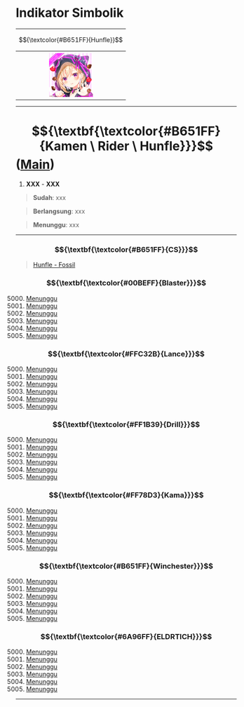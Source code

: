 # Indikator Simbolik
<div align="center">
<table style="margin-left: auto; margin-right: auto;"><tr>
  <td><p align="center">
    $${\textcolor{#B651FF}{Hunfle}}$$
  </p></td></tr><tr><th>
    <img src="https://github.com/Minecube1510/s4mpl3_m3m0ry/blob/main/B1-Main_Images_Storage/B1.001-BTC_Symbols/e05_HuPaWi.png", width="100">
  </th></tr>
</table>
</div>

---

# $${\textbf{\textcolor{#B651FF}{Kamen \ Rider \ Hunfle}}}$$ ([Main](https://github.com/Minecube1510/s4mpl3_m3m0ry/tree/main/A1-Main_Samples_Abouts/a5'5_B005'h_KR_Hunfle))

1. **XXX** - **XXX**
> **Sudah**:
> xxx

> **Berlangsung**:
> xxx

> **Menunggu**:
> xxx

---

### $${\textbf{\textcolor{#B651FF}{CS}}}$$
> [Hunfle - Fossil](CS)

### $${\textbf{\textcolor{#00BEFF}{Blaster}}}$$
5000. [Menunggu](CS)
5000. [Menunggu](CS)
5000. [Menunggu](CS)
5000. [Menunggu](CS)
5000. [Menunggu](CS)
5000. [Menunggu](CS)

### $${\textbf{\textcolor{#FFC32B}{Lance}}}$$
5000. [Menunggu](CS)
5000. [Menunggu](CS)
5000. [Menunggu](CS)
5000. [Menunggu](CS)
5000. [Menunggu](CS)
5000. [Menunggu](CS)

### $${\textbf{\textcolor{#FF1B39}{Drill}}}$$
5000. [Menunggu](CS)
5000. [Menunggu](CS)
5000. [Menunggu](CS)
5000. [Menunggu](CS)
5000. [Menunggu](CS)
5000. [Menunggu](CS)

### $${\textbf{\textcolor{#FF78D3}{Kama}}}$$
5000. [Menunggu](CS)
5000. [Menunggu](CS)
5000. [Menunggu](CS)
5000. [Menunggu](CS)
5000. [Menunggu](CS)
5000. [Menunggu](CS)

### $${\textbf{\textcolor{#B651FF}{Winchester}}}$$
5000. [Menunggu](CS)
5000. [Menunggu](CS)
5000. [Menunggu](CS)
5000. [Menunggu](CS)
5000. [Menunggu](CS)
5000. [Menunggu](CS)

### $${\textbf{\textcolor{#6A96FF}{ELDRTICH}}}$$
5000. [Menunggu](CS)
5000. [Menunggu](CS)
5000. [Menunggu](CS)
5000. [Menunggu](CS)
5000. [Menunggu](CS)
5000. [Menunggu](CS)

---
